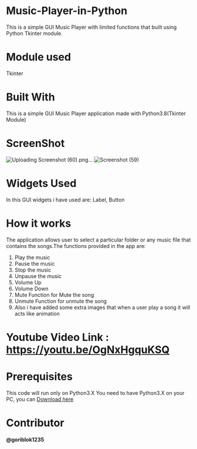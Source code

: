 # Music-Player-in-Python
This is a simple GUI Music Player with limited functions that built using Python Tkinter module.
# Module used
Tkinter
# Built With
This is a simple GUI Music Player application made with Python3.8(Tkinter Module)
# ScreenShot
![Uploading Screenshot (60).png…]()
![Screenshot (59)](https://github.com/goriblok1235/Music-Player-in-Python/assets/89899253/84ce9b5c-0253-410b-833e-fbb5fd11bf51)
# Widgets Used
In this GUI widgets i have used are: Label, Button
# How it works
The application allows user to select a particular folder  or any music file that contains the songs.The functions provided in the app are:
1. Play the music
2. Pause the music
3. Stop the music
4. Unpause the music
5. Volume Up
6. Volume Down
7. Mute Function for Mute the song
8. Unmute Function for unmute the song
9. Also i have added some extra images that when a user play a song it will acts like animation

# Youtube Video Link : https://youtu.be/OgNxHgquKSQ
# Prerequisites
This code will run only on Python3.X
You need to have Python3.X on your PC, you can [Download here](https://www.python.org/downloads/)
# Contributor
  #### @goriblok1235



